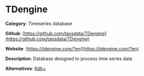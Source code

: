 
# TDengine

**Category**: Timeseries database

**Github**: [https://github.com/taosdata/TDengine](https://github.com/taosdata/TDengine)

**Website**: [https://tdengine.com/?en](https://tdengine.com/?en)

**Description**:
Database designed to process time series data

**Alternatives**: [Kdb+](https://kx.com/developers/)
